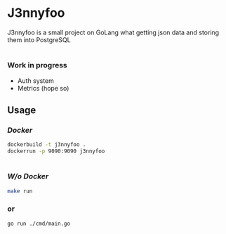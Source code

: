 # J3nnyfoo

J3nnyfoo is a small project on GoLang what getting json data and storing them into PostgreSQL
#
### Work in progress
* Auth system
* Metrics (hope so)

## Usage
### *Docker*
```bash
dockerbuild -t j3nnyfoo .
dockerrun -p 9090:9090 j3nnyfoo
```
#
### *W/o Docker*
```bash
make run
```
### or
```bash
go run ./cmd/main.go
```
